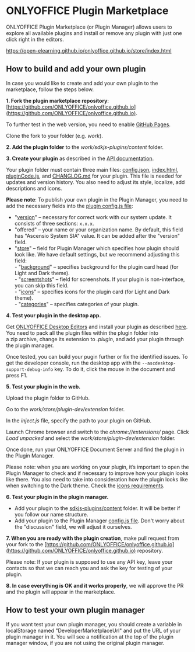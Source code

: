 # ONLYOFFICE Plugin Marketplace 

ONLYOFFICE Plugin Marketplace (or Plugin Manager) allows users to explore all available plugins and install or remove any plugin with just one click right in the editors.

https://open-elearning.github.io/onlyoffice.github.io/store/index.html

## How to build and add your own plugin

In case you would like to create and add your own plugin to the marketplace, follow the steps below.

**1. Fork the plugin marketplace repository**: [https://github.com/ONLYOFFICE/onlyoffice.github.io](https://github.com/ONLYOFFICE/onlyoffice.github.io). 

To further test in the web version, you need to enable [GitHub Pages](https://docs.github.com/en/pages/quickstart).

Clone the fork to your folder (e.g. *work*).

**2. Add the plugin folder** to the *work/sdkjs-plugins/content* folder.

**3. Create your plugin** as described in the [API documentation](https://api.onlyoffice.com/docs/plugin-and-macros/get-started/getting-started/).  

Your plugin folder must contain three main files: [config.json](https://api.onlyoffice.com/docs/plugin-and-macros/structure/manifest/), [index.html](https://api.onlyoffice.com/docs/plugin-and-macros/structure/entry-point/), [pluginCode.js](https://api.onlyoffice.com/docs/plugin-and-macros/interacting-with-editors/overview/), and [CHANGLOG.md](./sdkjs-plugins/content/chess/CHANGELOG.md) for your plugin. This file is needed for updates and version history. You also need to adjust its style, localize, add descriptions and icons.

**Please note**: To publish your own plugin in the Plugin Manager, you need to add the necessary fields into the [plugin config.js file](https://api.onlyoffice.com/docs/plugin-and-macros/structure/manifest/):
* "[version](https://github.com/ONLYOFFICE/onlyoffice.github.io/blob/3cafe43099a3768c4a2834298058b2748ac4de45/sdkjs-plugins/content/chess/config.json#L10)" – necessary for correct work with our system update. It consists of three sections: ```x.x.x```.
* "offered" – your name or your organization name. By default, this field has "Ascensio System SIA" value. It can be added after the "version" field.
* "[store](https://github.com/ONLYOFFICE/onlyoffice.github.io/blob/3cafe43099a3768c4a2834298058b2748ac4de45/sdkjs-plugins/content/chess/config.json#L81C8-L81C8)" – field for Plugin Manager which specifies how plugin should look like. We have default settings, but we recommend adjusting this field:
   <br>- "[background](https://github.com/ONLYOFFICE/onlyoffice.github.io/blob/3cafe43099a3768c4a2834298058b2748ac4de45/sdkjs-plugins/content/chess/config.json#L82)" – specifies background for the plugin card head (for Light and Dark theme).
   <br>- "[screentshots](https://github.com/ONLYOFFICE/onlyoffice.github.io/blob/3cafe43099a3768c4a2834298058b2748ac4de45/sdkjs-plugins/content/chess/config.json#L86)" – field for screenshots. If your plugin is non-interface, you can skip this field.
   <br>- "[icons](https://github.com/ONLYOFFICE/onlyoffice.github.io/blob/3cafe43099a3768c4a2834298058b2748ac4de45/sdkjs-plugins/content/chess/config.json#L87C8-L87C8)" – specifies icons for the plugin card (for Light and Dark theme).
   <br>- "[categories](https://github.com/ONLYOFFICE/onlyoffice.github.io/blob/3cafe43099a3768c4a2834298058b2748ac4de45/sdkjs-plugins/content/chess/config.json#L91)" – specifies categories of your plugin.

**4. Test your plugin in the desktop app.**  

Get [ONLYOFFICE Desktop Editors](https://github.com/ONLYOFFICE/DesktopEditors) and install your plugin as described [here](https://api.onlyoffice.com/docs/plugin-and-macros/tutorials/installing/onlyoffice-desktop-editors/). You need to pack all the plugin files within the plugin folder into a zip archive, change its extension to *.plugin*, and add your plugin through the plugin manager.

Once tested, you can build your pugin further or fix the identified issues. To get the developer console, run the desktop app with the `--ascdesktop-support-debug-info` key. To do it, click the mouse in the document and press F1.

**5. Test your plugin in the web.**

Upload the plugin folder to GitHub.

Go to the *work/store/plugin-dev/extension* folder.

In the *inject.js* file, specify the path to your plugin on GitHub.

Launch Chrome browser and switch to the *chrome://extensions/* page. Click *Load unpacked* and select the *work/store/plugin-dev/extension* folder.

Once done, run your ONLYOFFICE Document Server and find the plugin in the Plugin Manager.

Please note: when you are working on your plugin, it’s important to open the Plugin Manager to check and if necessary to improve how your plugin looks like there. You also need to take into consideration how the plugin looks like when switching to the Dark theme. Check the [icons requirements](https://api.onlyoffice.com/docs/plugin-and-macros/structure/icons/).

**6. Test your plugin in the plugin manager.**

* Add your plugin to the [sdkjs-plugins/content](https://github.com/ONLYOFFICE/onlyoffice.github.io/tree/master/sdkjs-plugins/content) folder. It will be better if you follow our name structure.
* Add your plugin to the Plugin Manager [config.js file](https://github.com/ONLYOFFICE/onlyoffice.github.io/blob/master/store/config.json). Don't worry about the "discussion" field, we will adjust it ourselves.

**7. When you are ready with the plugin creation**, make pull request from your fork to the [https://github.com/ONLYOFFICE/onlyoffice.github.io](https://github.com/ONLYOFFICE/onlyoffice.github.io) repository.

Please note: If your plugin is supposed to use any API key, leave your contacts so that we can reach you and ask the key for testing of your plugin.

**8. In case everything is OK and it works properly**, we will approve the PR and the plugin will appear in the marketplace.

## How to test your own plugin manager

If you want test your own plugin manager, you should create a variable in localStorage named "DeveloperMarketplaceUrl" and put the URL of your plugin manager in it. You will see a notification at the top of the plugin manager window, if you are not using the original plugin manager.
